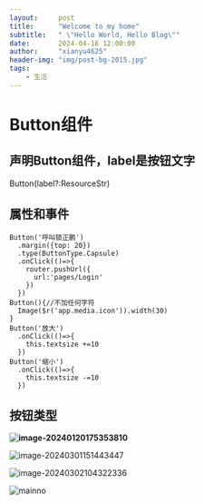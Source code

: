 ```yaml
---
layout:     post
title:      "Welcome to my home"
subtitle:   " \"Hello World, Hello Blog\""
date:       2024-04-16 12:00:00
author:     "xianyu4625"
header-img: "img/post-bg-2015.jpg"
tags:
    - 生活
---
```


# Button组件

## 声明Button组件，label是按钮文字

Button(label?:ResourceStr)

## 属性和事件

```ArkTs
Button('呼叫锁正鹏')
  .margin({top: 20})
  .type(ButtonType.Capsule)
  .onClick(()=>{
    router.pushUrl({
      url:'pages/Login'
    })
  })
Button(){//不加任何字符
  Image($r('app.media.icon')).width(30)
}
Button('放大')
  .onClick(()=>{
    this.textsize +=10
  })
Button('缩小')
  .onClick(()=>{
    this.textsize -=10
  })
```

## 按钮类型

**![image-20240120175353810](https://cdn.jsdelivr.net/gh/xianyu4625/imageBed/202401201753889.png)**

![image-20240301151443447](C:/Users/%E6%B3%B7%E5%BF%83%E9%98%81/AppData/Roaming/Typora/typora-user-images/image-20240301151443447.png)

![image-20240302104322336](C:/Users/%E6%B3%B7%E5%BF%83%E9%98%81/AppData/Roaming/Typora/typora-user-images/image-20240302104322336.png)

![mainno](https://cdn.jsdelivr.net/gh/xianyu4625/imageBed/202403081055229.png)